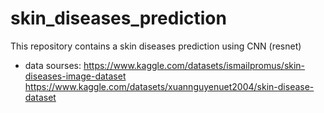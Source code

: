 # skin_diseases_prediction
This repository contains a skin diseases prediction using CNN (resnet)

- data sourses: https://www.kaggle.com/datasets/ismailpromus/skin-diseases-image-dataset
                https://www.kaggle.com/datasets/xuannguyenuet2004/skin-disease-dataset
             
